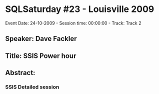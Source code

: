 # SQLSaturday #23 - Louisville 2009
Event Date: 24-10-2009 - Session time: 00:00:00 - Track: Track 2
## Speaker: Dave Fackler
## Title: SSIS Power hour
## Abstract:
### SSIS Detailed session
